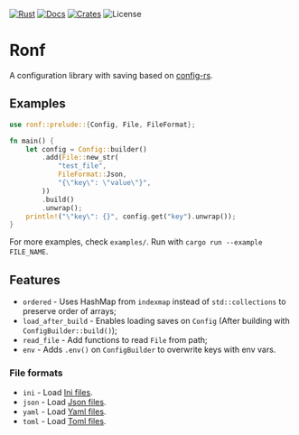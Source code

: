 [![Rust](https://github.com/LeviLovie/ronf/actions/workflows/ci.yaml/badge.svg)](https://github.com/LeviLovie/ronf/actions)
[![Docs](https://docs.rs/ronf/badge.svg)](https://docs.rs/ronf)
[![Crates](https://img.shields.io/crates/v/ronf.svg)](https://crates.io/crates/ronf)
![License](https://img.shields.io/crates/l/ronf.svg)

# Ronf

A configuration library with saving based on [config-rs](https://github.com/rust-cli/config-rs/tree/main).

## Examples

```rust
use ronf::prelude::{Config, File, FileFormat};

fn main() {
    let config = Config::builder()
        .add(File::new_str(
            "test_file",
            FileFormat::Json,
            "{\"key\": \"value\"}",
        ))
        .build()
        .unwrap();
    println!("\"key\": {}", config.get("key").unwrap());
}
```

For more examples, check `examples/`. Run with `cargo run --example FILE_NAME`.

## Features

- `ordered` - Uses HashMap from `indexmap` instead of `std::collections` to preserve order of arrays;
- `load_after_build` - Enables loading saves on `Config` (After building with `ConfigBuilder::build()`);
- `read_file` - Add functions to read `File` from path;
- `env` - Adds `.env()` on `ConfigBuilder` to overwrite keys with env vars.

### File formats

- `ini` - Load [Ini files](https://en.wikipedia.org/wiki/INI_file).
- `json` - Load [Json files](https://en.wikipedia.org/wiki/JSON).
- `yaml` - Load [Yaml files](https://en.wikipedia.org/wiki/YAML).
- `toml` - Load [Toml files](https://en.wikipedia.org/wiki/TOML).
